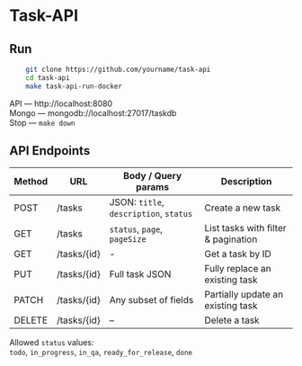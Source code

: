 # Task-API

## Run
```bash
    git clone https://github.com/yourname/task-api
    cd task-api
    make task-api-run-docker
```
API   — http://localhost:8080  
Mongo — mongodb://localhost:27017/taskdb  
Stop  — `make down`

## API Endpoints

| Method | URL         | Body / Query params                    | Description                         |
|--------|-------------|----------------------------------------|-------------------------------------|
| POST   | /tasks      | JSON: `title`, `description`, `status` | Create a new task                   |
| GET    | /tasks      | `status`, `page`, `pageSize`           | List tasks with filter & pagination |
| GET    | /tasks/{id} | -                                      | Get a task by ID                    |
| PUT    | /tasks/{id} | Full task JSON                         | Fully replace an existing task      |
| PATCH  | /tasks/{id} | Any subset of fields                   | Partially update an existing task   |
| DELETE | /tasks/{id} | –                                      | Delete a task                       |

Allowed `status` values:  
`todo`, `in_progress`, `in_qa`, `ready_for_release`, `done`

